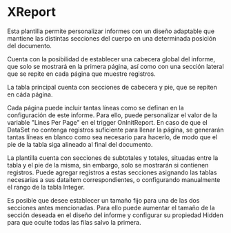 <h1>XReport</h1>

Esta  plantilla  permite personalizar informes con un diseño adaptable que mantiene
las distintas secciones del cuerpo en una determinada posición del documento.

Cuenta  con la posibilidad de establecer una cabecera  global del informe, que solo
se mostrará en la primera página, así como con una sección lateral que se repite en
cada página que muestre registros.

La  tabla principal cuenta con secciones  de cabecera y pie, que se repiten en cáda
página.

Cada página puede incluir tantas líneas como se definan en la configuración de este
informe.  Para ello, puede personalizar el valor de la variable "Lines Per Page" en
el trigger OnInitReport. En caso de que el DataSet no contenga registros suficiente
para llenar la página, se generarán tantas líneas en blanco como sea necesario para
hacerlo, de modo que el pie de la tabla siga alineado al final del documento.

La plantilla cuenta  con secciones de subtotales y totales, situadas entre la tabla
y el pie de la misma, sin embargo, solo se mostrarán  si contienen registros. Puede 
agregar registros a estas secciones  asignando las tablas necesarias a sus dataitem
correspondientes, o configurando manualmente el rango de la tabla Integer.

Es posible que desee establecer  un tamaño fijo para una de las dos secciones antes
mencionadas.  Para ello puede aumentar el tamaño de la sección deseada en el diseño
del informe y configurar su propiedad Hidden para  que oculte todas las filas salvo
la primera.